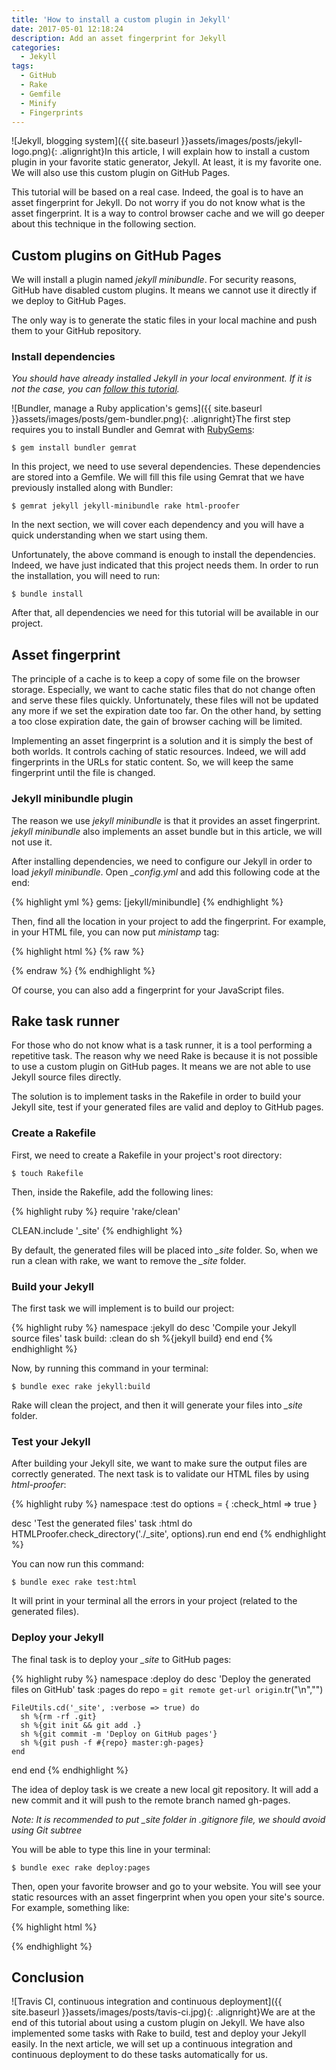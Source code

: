 ```yaml
---
title: 'How to install a custom plugin in Jekyll'
date: 2017-05-01 12:18:24
description: Add an asset fingerprint for Jekyll
categories:
  - Jekyll
tags:
  - GitHub
  - Rake
  - Gemfile
  - Minify
  - Fingerprints
---
```

![Jekyll, blogging system]({{ site.baseurl }}assets/images/posts/jekyll-logo.png){: .alignright}In this article, I will explain how to install a custom plugin in your favorite static generator, Jekyll. At least, it is my favorite one. We will also use this custom plugin on GitHub Pages.

This tutorial will be based on a real case. Indeed, the goal is to have an asset fingerprint for Jekyll. Do not worry if you do not know what is the asset fingerprint. It is a way to control browser cache and we will go deeper about this technique in the following section.

## Custom plugins on GitHub Pages

We will install a plugin named *jekyll minibundle*. For security reasons, GitHub have disabled custom plugins. It means we cannot use it directly if we deploy to GitHub Pages.

The only way is to generate the static files in your local machine and push them to your GitHub repository.

### Install dependencies

*You should have already installed Jekyll in your local environment. If it is not the case, you can <a href="https://jekyllrb.com/docs/installation/" target="_blank">follow this tutorial</a>.*

![Bundler, manage a Ruby application's gems]({{ site.baseurl }}assets/images/posts/gem-bundler.png){: .alignright}The first step requires you to install Bundler and Gemrat with <a href="https://rubygems.org" target="_blank">RubyGems</a>:

    $ gem install bundler gemrat

In this project, we need to use several dependencies. These dependencies are stored into a Gemfile. We will fill this file using Gemrat that we have previously installed along with Bundler:

    $ gemrat jekyll jekyll-minibundle rake html-proofer

In the next section, we will cover each dependency and you will have a quick understanding when we start using them.

Unfortunately, the above command is enough to install the dependencies. Indeed, we have just indicated that this project needs them. In order to run the installation, you will need to run:

    $ bundle install

After that, all dependencies we need for this tutorial will be available in our project.

## Asset fingerprint

The principle of a cache is to keep a copy of some file on the browser storage. Especially, we want to cache static files that do not change often and serve these files quickly. Unfortunately, these files will not be updated any more if we set the expiration date too far. On the other hand, by setting a too close expiration date, the gain of browser caching will be limited.

Implementing an asset fingerprint is a solution and it is simply the best of both worlds. It controls caching of static resources. Indeed, we will add fingerprints in the URLs for static content. So, we will keep the same fingerprint until the file is changed.

### Jekyll minibundle plugin

The reason we use *jekyll minibundle* is that it provides an asset fingerprint. *jekyll minibundle* also implements an asset bundle but in this article, we will not use it.

After installing dependencies, we need to configure our Jekyll in order to load *jekyll minibundle*. Open *_config.yml* and add this following code at the end:

{% highlight yml %}
gems: [jekyll/minibundle]
{% endhighlight %}

Then, find all the location in your project to add the fingerprint. For example, in your HTML file, you can now put *ministamp* tag:

{% highlight html %}
{% raw %}
<link rel="stylesheet" href="{{ site.baseurl }}{% ministamp _assets/css/style.css assets/css/style.css %}">
{% endraw %}
{% endhighlight %}

Of course, you can also add a fingerprint for your JavaScript files.

## Rake task runner

For those who do not know what is a task runner, it is a tool performing a repetitive task. The reason why we need Rake is because it is not possible to use a custom plugin on GitHub pages. It means we are not able to use Jekyll source files directly.

The solution is to implement tasks in the Rakefile in order to build your Jekyll site, test if your generated files are valid and deploy to GitHub pages.

### Create a Rakefile

First, we need to create a Rakefile in your project's root directory:

    $ touch Rakefile

Then, inside the Rakefile, add the following lines:

{% highlight ruby %}
require 'rake/clean'

CLEAN.include '_site'
{% endhighlight %}

By default, the generated files will be placed into *_site* folder. So, when we run a clean with rake, we want to remove the *_site* folder.

### Build your Jekyll

The first task we will implement is to build our project:

{% highlight ruby %}
namespace :jekyll do
  desc 'Compile your Jekyll source files'
  task build: :clean do
    sh %{jekyll build}
  end
end
{% endhighlight %}

Now, by running this command in your terminal:

    $ bundle exec rake jekyll:build

Rake will clean the project, and then it will generate your files into *_site* folder.

### Test your Jekyll

After building your Jekyll site, we want to make sure the output files are correctly generated. The next task is to validate our HTML files by using *html-proofer*:

{% highlight ruby %}
namespace :test do
  options = { :check_html => true }

  desc 'Test the generated files'
  task :html do
    HTMLProofer.check_directory('./_site', options).run
  end
end
{% endhighlight %}

You can now run this command:

    $ bundle exec rake test:html

It will print in your terminal all the errors in your project (related to the generated files).

### Deploy your Jekyll

The final task is to deploy your *_site* to GitHub pages:

{% highlight ruby %}
namespace :deploy do
  desc 'Deploy the generated files on GitHub'
  task :pages do
    repo = `git remote get-url origin`.tr("\n","")

    FileUtils.cd('_site', :verbose => true) do
      sh %{rm -rf .git}
      sh %{git init && git add .}
      sh %{git commit -m 'Deploy on GitHub pages'}
      sh %{git push -f #{repo} master:gh-pages}
    end
  end
end
{% endhighlight %}

The idea of deploy task is we create a new local git repository. It will add a new commit and it will push to the remote branch named gh-pages.

*Note: It is recommended to put _site folder in .gitignore file, we should avoid using Git subtree*

You will be able to type this line in your terminal:

    $ bundle exec rake deploy:pages

Then, open your favorite browser and go to your website. You will see your static resources with an asset fingerprint when you open your site's source. For example, something like:

{% highlight html %}
<link rel="stylesheet" href="/assets/css/style-de5e7cd8dfc06d18d371854de0e84c6c.css">
{% endhighlight %}

## Conclusion

![Travis CI, continuous integration and continuous deployment]({{ site.baseurl }}assets/images/posts/tavis-ci.jpg){: .alignright}We are at the end of this tutorial about using a custom plugin on Jekyll. We have also implemented some tasks with Rake to build, test and deploy your Jekyll easily. In the next article, we will set up a continuous integration and continuous deployment to do these tasks automatically for us.
